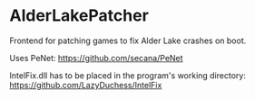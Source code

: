 # AlderLakePatcher
Frontend for patching games to fix Alder Lake crashes on boot.

Uses PeNet: https://github.com/secana/PeNet

IntelFix.dll has to be placed in the program's working directory: https://github.com/LazyDuchess/IntelFix
